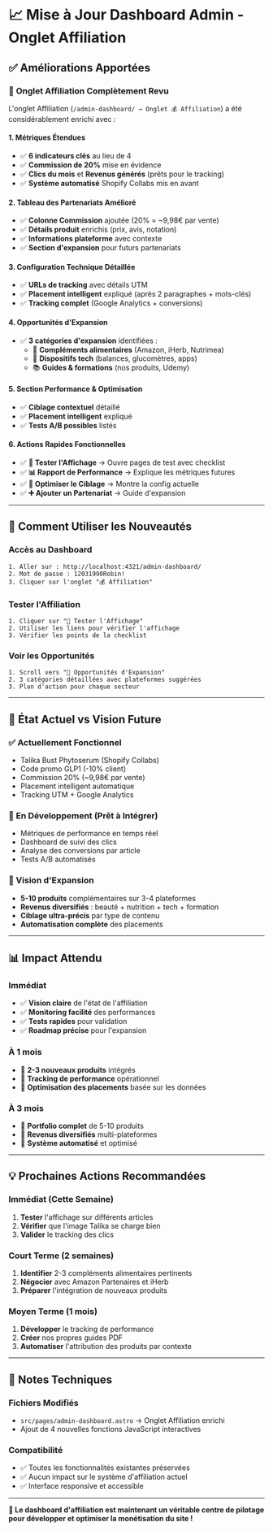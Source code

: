 # 📈 Mise à Jour Dashboard Admin - Onglet Affiliation

## ✅ Améliorations Apportées

### 🎯 **Onglet Affiliation Complètement Revu**

L'onglet Affiliation (`/admin-dashboard/ → Onglet 💰 Affiliation`) a été considérablement enrichi avec :

#### **1. Métriques Étendues**
- ✅ **6 indicateurs clés** au lieu de 4
- ✅ **Commission de 20%** mise en évidence
- ✅ **Clics du mois** et **Revenus générés** (prêts pour le tracking)
- ✅ **Système automatisé** Shopify Collabs mis en avant

#### **2. Tableau des Partenariats Amélioré**
- ✅ **Colonne Commission** ajoutée (20% = ~9,98€ par vente)
- ✅ **Détails produit** enrichis (prix, avis, notation)
- ✅ **Informations plateforme** avec contexte
- ✅ **Section d'expansion** pour futurs partenariats

#### **3. Configuration Technique Détaillée**
- ✅ **URLs de tracking** avec détails UTM
- ✅ **Placement intelligent** expliqué (après 2 paragraphes + mots-clés)
- ✅ **Tracking complet** (Google Analytics + conversions)

#### **4. Opportunités d'Expansion**
- ✅ **3 catégories d'expansion** identifiées :
  - 💊 **Compléments alimentaires** (Amazon, iHerb, Nutrimea)
  - 📱 **Dispositifs tech** (balances, glucomètres, apps)
  - 📚 **Guides & formations** (nos produits, Udemy)

#### **5. Section Performance & Optimisation**
- ✅ **Ciblage contextuel** détaillé
- ✅ **Placement intelligent** expliqué
- ✅ **Tests A/B possibles** listés

#### **6. Actions Rapides Fonctionnelles**
- ✅ **🧪 Tester l'Affichage** → Ouvre pages de test avec checklist
- ✅ **📊 Rapport de Performance** → Explique les métriques futures
- ✅ **🎯 Optimiser le Ciblage** → Montre la config actuelle
- ✅ **➕ Ajouter un Partenariat** → Guide d'expansion

---

## 🚀 Comment Utiliser les Nouveautés

### **Accès au Dashboard**
```
1. Aller sur : http://localhost:4321/admin-dashboard/
2. Mot de passe : 12031990Robin!
3. Cliquer sur l'onglet "💰 Affiliation"
```

### **Tester l'Affiliation**
```
1. Cliquer sur "🧪 Tester l'Affichage"
2. Utiliser les liens pour vérifier l'affichage
3. Vérifier les points de la checklist
```

### **Voir les Opportunités**
```
1. Scroll vers "🚀 Opportunités d'Expansion"
2. 3 catégories détaillées avec plateformes suggérées
3. Plan d'action pour chaque secteur
```

---

## 🎯 État Actuel vs Vision Future

### **✅ Actuellement Fonctionnel**
- Talika Bust Phytoserum (Shopify Collabs)
- Code promo GLP1 (-10% client)
- Commission 20% (~9,98€ par vente)
- Placement intelligent automatique
- Tracking UTM + Google Analytics

### **🚧 En Développement (Prêt à Intégrer)**
- Métriques de performance en temps réel
- Dashboard de suivi des clics
- Analyse des conversions par article
- Tests A/B automatisés

### **🚀 Vision d'Expansion**
- **5-10 produits** complémentaires sur 3-4 plateformes
- **Revenus diversifiés** : beauté + nutrition + tech + formation
- **Ciblage ultra-précis** par type de contenu
- **Automatisation complète** des placements

---

## 📊 Impact Attendu

### **Immédiat**
- ✅ **Vision claire** de l'état de l'affiliation
- ✅ **Monitoring facilité** des performances
- ✅ **Tests rapides** pour validation
- ✅ **Roadmap précise** pour l'expansion

### **À 1 mois**
- 🎯 **2-3 nouveaux produits** intégrés
- 🎯 **Tracking de performance** opérationnel
- 🎯 **Optimisation des placements** basée sur les données

### **À 3 mois**
- 🚀 **Portfolio complet** de 5-10 produits
- 🚀 **Revenus diversifiés** multi-plateformes
- 🚀 **Système automatisé** et optimisé

---

## 💡 Prochaines Actions Recommandées

### **Immédiat (Cette Semaine)**
1. **Tester** l'affichage sur différents articles
2. **Vérifier** que l'image Talika se charge bien
3. **Valider** le tracking des clics

### **Court Terme (2 semaines)**
1. **Identifier** 2-3 compléments alimentaires pertinents
2. **Négocier** avec Amazon Partenaires et iHerb
3. **Préparer** l'intégration de nouveaux produits

### **Moyen Terme (1 mois)**
1. **Développer** le tracking de performance
2. **Créer** nos propres guides PDF
3. **Automatiser** l'attribution des produits par contexte

---

## 🔧 Notes Techniques

### **Fichiers Modifiés**
- `src/pages/admin-dashboard.astro` → Onglet Affiliation enrichi
- Ajout de 4 nouvelles fonctions JavaScript interactives

### **Compatibilité**
- ✅ Toutes les fonctionnalités existantes préservées
- ✅ Aucun impact sur le système d'affiliation actuel
- ✅ Interface responsive et accessible

---

**🎉 Le dashboard d'affiliation est maintenant un véritable centre de pilotage pour développer et optimiser la monétisation du site !**
